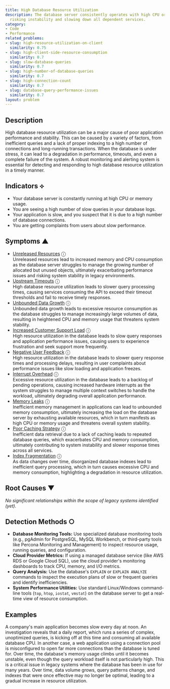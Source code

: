 ```yaml
---
title: High Database Resource Utilization
description: The database server consistently operates with high CPU or memory usage,
  risking instability and slowing down all dependent services.
category:
- Code
- Performance
related_problems:
- slug: high-resource-utilization-on-client
  similarity: 0.75
- slug: high-client-side-resource-consumption
  similarity: 0.7
- slug: slow-database-queries
  similarity: 0.7
- slug: high-number-of-database-queries
  similarity: 0.7
- slug: high-connection-count
  similarity: 0.7
- slug: database-query-performance-issues
  similarity: 0.7
layout: problem
---
```


## Description
High database resource utilization can be a major cause of poor application performance and stability. This can be caused by a variety of factors, from inefficient queries and a lack of proper indexing to a high number of connections and long-running transactions. When the database is under stress, it can lead to a degradation in performance, timeouts, and even a complete failure of the system. A robust monitoring and alerting system is essential for detecting and responding to high database resource utilization in a timely manner.

## Indicators ⟡
- Your database server is constantly running at high CPU or memory usage.
- You are seeing a high number of slow queries in your database logs.
- Your application is slow, and you suspect that it is due to a high number of database connections.
- You are getting complaints from users about slow performance.

## Symptoms ▲
- [Unreleased Resources](unreleased-resources.md) <span class="info-tooltip" title="Confidence: 0.621, Strength: 0.842">ⓘ</span>
<br/>  Unreleased resources lead to increased memory and CPU consumption as the database server struggles to manage the growing number of allocated but unused objects, ultimately exacerbating performance issues and risking system stability in legacy environments.
- [Upstream Timeouts](upstream-timeouts.md) <span class="info-tooltip" title="Confidence: 0.605, Strength: 0.751">ⓘ</span>
<br/>  High database resource utilization leads to slower query processing times, causing services consuming the API to exceed their timeout thresholds and fail to receive timely responses.
- [Unbounded Data Growth](unbounded-data-growth.md) <span class="info-tooltip" title="Confidence: 0.498, Strength: 0.850">ⓘ</span>
<br/>  Unbounded data growth leads to excessive resource consumption as the database struggles to manage increasingly large volumes of data, resulting in heightened CPU and memory usage that threatens system stability.
- [Increased Customer Support Load](increased-customer-support-load.md) <span class="info-tooltip" title="Confidence: 0.450, Strength: 0.683">ⓘ</span>
<br/>  High resource utilization in the database leads to slow query responses and application performance issues, causing users to experience frustration and seek support more frequently.
- [Negative User Feedback](negative-user-feedback.md) <span class="info-tooltip" title="Confidence: 0.383, Strength: 0.776">ⓘ</span>
<br/>  High resource utilization in the database leads to slower query response times and processing delays, resulting in user complaints about performance issues like slow loading and application freezes.
- [Interrupt Overhead](interrupt-overhead.md) <span class="info-tooltip" title="Confidence: 0.367, Strength: 0.743">ⓘ</span>
<br/>  Excessive resource utilization in the database leads to a backlog of pending operations, causing increased hardware interrupts as the system struggles to manage multiple context switches to handle the workload, ultimately degrading overall application performance.
- [Memory Leaks](memory-leaks.md) <span class="info-tooltip" title="Confidence: 0.341, Strength: 0.868">ⓘ</span>
<br/>  Inefficient memory management in applications can lead to unbounded memory consumption, ultimately increasing the load on the database server by exhausting available resources, which in turn manifests as high CPU or memory usage and threatens overall system stability.
- [Poor Caching Strategy](poor-caching-strategy.md) <span class="info-tooltip" title="Confidence: 0.336, Strength: 0.658">ⓘ</span>
<br/>  Inefficient data retrieval due to a lack of caching leads to repeated database queries, which exacerbates CPU and memory consumption, ultimately contributing to system instability and slower response times across all services.
- [Index Fragmentation](index-fragmentation.md) <span class="info-tooltip" title="Confidence: 0.305, Strength: 0.851">ⓘ</span>
<br/>  As data changes over time, disorganized database indexes lead to inefficient query processing, which in turn causes excessive CPU and memory consumption, highlighting a degradation in resource utilization.

## Root Causes ▼

*No significant relationships within the scope of legacy systems identified (yet).*

## Detection Methods ○

- **Database Monitoring Tools:** Use specialized database monitoring tools (e.g., pgAdmin for PostgreSQL, MySQL Workbench, or third-party tools like Percona Monitoring and Management) to inspect resource usage, running queries, and configuration.
- **Cloud Provider Metrics:** If using a managed database service (like AWS RDS or Google Cloud SQL), use the cloud provider's monitoring dashboards to track CPU, memory, and I/O metrics.
- **Query Analysis:** Use the database's `EXPLAIN` or `EXPLAIN ANALYZE` commands to inspect the execution plans of slow or frequent queries and identify inefficiencies.
- **System Performance Utilities:** Use standard Linux/Windows command-line tools (`top`, `htop`, `iostat`, `vmstat`) on the database server to get a real-time view of resource consumption.

## Examples
A company's main application becomes slow every day at noon. An investigation reveals that a daily report, which runs a series of complex, unoptimized queries, is kicking off at this time and consuming all available database CPU. In another case, a web application using a connection pool is misconfigured to open far more connections than the database is tuned for. Over time, the database's memory usage climbs until it becomes unstable, even though the query workload itself is not particularly high. This is a critical issue in legacy systems where the database has been in use for many years. Over time, data volume grows, query patterns change, and indexes that were once effective may no longer be optimal, leading to a gradual increase in resource utilization.
